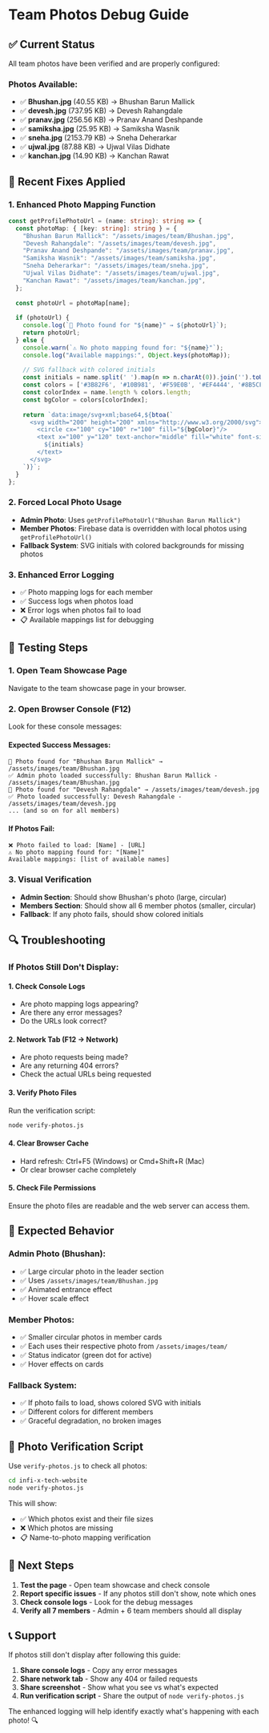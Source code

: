 # Team Photos Debug Guide

## ✅ Current Status

All team photos have been verified and are properly configured:

### Photos Available:
- ✅ **Bhushan.jpg** (40.55 KB) → Bhushan Barun Mallick
- ✅ **devesh.jpg** (737.95 KB) → Devesh Rahangdale  
- ✅ **pranav.jpg** (256.56 KB) → Pranav Anand Deshpande
- ✅ **samiksha.jpg** (25.95 KB) → Samiksha Wasnik
- ✅ **sneha.jpg** (2153.79 KB) → Sneha Deherarkar
- ✅ **ujwal.jpg** (87.88 KB) → Ujwal Vilas Didhate
- ✅ **kanchan.jpg** (14.90 KB) → Kanchan Rawat

## 🔧 Recent Fixes Applied

### 1. Enhanced Photo Mapping Function
```typescript
const getProfilePhotoUrl = (name: string): string => {
  const photoMap: { [key: string]: string } = {
    "Bhushan Barun Mallick": "/assets/images/team/Bhushan.jpg",
    "Devesh Rahangdale": "/assets/images/team/devesh.jpg", 
    "Pranav Anand Deshpande": "/assets/images/team/pranav.jpg",
    "Samiksha Wasnik": "/assets/images/team/samiksha.jpg",
    "Sneha Deherarkar": "/assets/images/team/sneha.jpg",
    "Ujwal Vilas Didhate": "/assets/images/team/ujwal.jpg",
    "Kanchan Rawat": "/assets/images/team/kanchan.jpg",
  };
  
  const photoUrl = photoMap[name];
  
  if (photoUrl) {
    console.log(`📸 Photo found for "${name}" → ${photoUrl}`);
    return photoUrl;
  } else {
    console.warn(`⚠️ No photo mapping found for: "${name}"`);
    console.log("Available mappings:", Object.keys(photoMap));
    
    // SVG fallback with colored initials
    const initials = name.split(' ').map(n => n.charAt(0)).join('').toUpperCase();
    const colors = ['#3B82F6', '#10B981', '#F59E0B', '#EF4444', '#8B5CF6', '#06B6D4', '#84CC16'];
    const colorIndex = name.length % colors.length;
    const bgColor = colors[colorIndex];
    
    return `data:image/svg+xml;base64,${btoa(`
      <svg width="200" height="200" xmlns="http://www.w3.org/2000/svg">
        <circle cx="100" cy="100" r="100" fill="${bgColor}"/>
        <text x="100" y="120" text-anchor="middle" fill="white" font-size="60" font-family="Arial, sans-serif" font-weight="bold">
          ${initials}
        </text>
      </svg>
    `)}`;
  }
};
```

### 2. Forced Local Photo Usage
- **Admin Photo**: Uses `getProfilePhotoUrl("Bhushan Barun Mallick")`
- **Member Photos**: Firebase data is overridden with local photos using `getProfilePhotoUrl()`
- **Fallback System**: SVG initials with colored backgrounds for missing photos

### 3. Enhanced Error Logging
- ✅ Photo mapping logs for each member
- ✅ Success logs when photos load
- ❌ Error logs when photos fail to load
- 📋 Available mappings list for debugging

## 🧪 Testing Steps

### 1. Open Team Showcase Page
Navigate to the team showcase page in your browser.

### 2. Open Browser Console (F12)
Look for these console messages:

#### Expected Success Messages:
```
📸 Photo found for "Bhushan Barun Mallick" → /assets/images/team/Bhushan.jpg
✅ Admin photo loaded successfully: Bhushan Barun Mallick - /assets/images/team/Bhushan.jpg
📸 Photo found for "Devesh Rahangdale" → /assets/images/team/devesh.jpg
✅ Photo loaded successfully: Devesh Rahangdale - /assets/images/team/devesh.jpg
... (and so on for all members)
```

#### If Photos Fail:
```
❌ Photo failed to load: [Name] - [URL]
⚠️ No photo mapping found for: "[Name]"
Available mappings: [list of available names]
```

### 3. Visual Verification
- **Admin Section**: Should show Bhushan's photo (large, circular)
- **Members Section**: Should show all 6 member photos (smaller, circular)
- **Fallback**: If any photo fails, should show colored initials

## 🔍 Troubleshooting

### If Photos Still Don't Display:

#### 1. Check Console Logs
- Are photo mapping logs appearing?
- Are there any error messages?
- Do the URLs look correct?

#### 2. Network Tab (F12 → Network)
- Are photo requests being made?
- Are any returning 404 errors?
- Check the actual URLs being requested

#### 3. Verify Photo Files
Run the verification script:
```bash
node verify-photos.js
```

#### 4. Clear Browser Cache
- Hard refresh: Ctrl+F5 (Windows) or Cmd+Shift+R (Mac)
- Or clear browser cache completely

#### 5. Check File Permissions
Ensure the photo files are readable and the web server can access them.

## 🎯 Expected Behavior

### Admin Photo (Bhushan):
- ✅ Large circular photo in the leader section
- ✅ Uses `/assets/images/team/Bhushan.jpg`
- ✅ Animated entrance effect
- ✅ Hover scale effect

### Member Photos:
- ✅ Smaller circular photos in member cards
- ✅ Each uses their respective photo from `/assets/images/team/`
- ✅ Status indicator (green dot for active)
- ✅ Hover effects on cards

### Fallback System:
- ✅ If photo fails to load, shows colored SVG with initials
- ✅ Different colors for different members
- ✅ Graceful degradation, no broken images

## 📝 Photo Verification Script

Use `verify-photos.js` to check all photos:

```bash
cd infi-x-tech-website
node verify-photos.js
```

This will show:
- ✅ Which photos exist and their file sizes
- ❌ Which photos are missing
- 📋 Name-to-photo mapping verification

## 🚀 Next Steps

1. **Test the page** - Open team showcase and check console
2. **Report specific issues** - If any photos still don't show, note which ones
3. **Check console logs** - Look for the debug messages
4. **Verify all 7 members** - Admin + 6 team members should all display

## 📞 Support

If photos still don't display after following this guide:

1. **Share console logs** - Copy any error messages
2. **Share network tab** - Show any 404 or failed requests  
3. **Share screenshot** - Show what you see vs what's expected
4. **Run verification script** - Share the output of `node verify-photos.js`

The enhanced logging will help identify exactly what's happening with each photo! 🔍